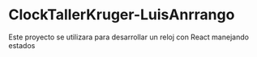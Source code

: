 # ClockTallerKruger-LuisAnrrango
Este proyecto se utilizara para desarrollar un reloj con React manejando estados
